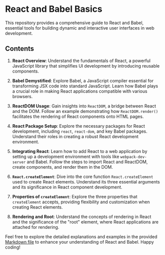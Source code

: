 

# React and Babel Basics

This repository provides a comprehensive guide to React and Babel, essential tools for building dynamic and interactive user interfaces in web development.

## Contents

1. **React Overview**: Understand the fundamentals of React, a powerful JavaScript library that simplifies UI development by introducing reusable components.

2. **Babel Demystified**: Explore Babel, a JavaScript compiler essential for transforming JSX code into standard JavaScript. Learn how Babel plays a crucial role in making React applications compatible with various browsers.

3. **ReactDOM Usage**: Gain insights into `ReactDOM`, a bridge between React and the DOM. Follow an example demonstrating how `ReactDOM.render()` facilitates the rendering of React components onto HTML pages.

4. **React Package Setup**: Explore the necessary packages for React development, including `react`, `react-dom`, and key Babel packages. Understand their roles in creating a robust React development environment.

5. **Integrating React**: Learn how to add React to a web application by setting up a development environment with tools like `webpack-dev-server` and Babel. Follow the steps to import React and ReactDOM, create components, and render them in the DOM.

6. **`React.createElement`**: Dive into the core function `React.createElement` used to create React elements. Understand its three essential arguments and its significance in React component development.

7. **Properties of `createElement`**: Explore the three properties that `createElement` accepts, providing flexibility and customization when creating React elements.

8. **Rendering and Root**: Understand the concepts of rendering in React and the significance of the "root" element, where React applications are attached for rendering.

Feel free to explore the detailed explanations and examples in the provided [Markdown file](link-to-md-file) to enhance your understanding of React and Babel. Happy coding!

